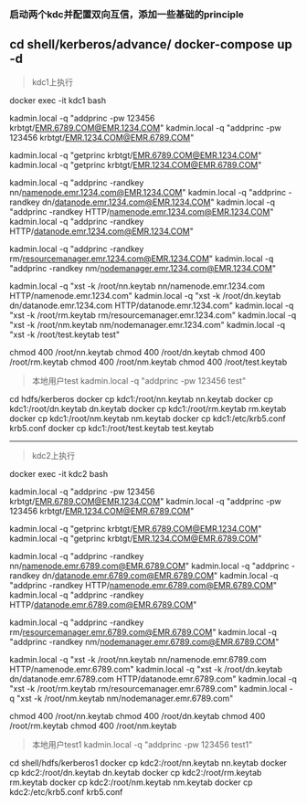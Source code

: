 ### 启动两个kdc并配置双向互信，添加一些基础的principle

cd shell/kerberos/advance/
docker-compose up -d
---
> kdc1上执行

docker exec -it kdc1 bash

kadmin.local -q "addprinc -pw 123456 krbtgt/EMR.6789.COM@EMR.1234.COM"
kadmin.local -q "addprinc -pw 123456 krbtgt/EMR.1234.COM@EMR.6789.COM"
 

kadmin.local -q "getprinc krbtgt/EMR.6789.COM@EMR.1234.COM"
kadmin.local -q "getprinc krbtgt/EMR.1234.COM@EMR.6789.COM"

kadmin.local -q "addprinc -randkey nn/namenode.emr.1234.com@EMR.1234.COM"
kadmin.local -q "addprinc -randkey dn/datanode.emr.1234.com@EMR.1234.COM"
kadmin.local -q "addprinc -randkey HTTP/namenode.emr.1234.com@EMR.1234.COM"
kadmin.local -q "addprinc -randkey HTTP/datanode.emr.1234.com@EMR.1234.COM"


kadmin.local -q "addprinc -randkey rm/resourcemanager.emr.1234.com@EMR.1234.COM"
kadmin.local -q "addprinc -randkey nm/nodemanager.emr.1234.com@EMR.1234.COM"


kadmin.local -q "xst -k /root/nn.keytab nn/namenode.emr.1234.com HTTP/namenode.emr.1234.com"
kadmin.local -q "xst -k /root/dn.keytab dn/datanode.emr.1234.com HTTP/datanode.emr.1234.com"
kadmin.local -q "xst -k /root/rm.keytab rm/resourcemanager.emr.1234.com"
kadmin.local -q "xst -k /root/nm.keytab nm/nodemanager.emr.1234.com"
kadmin.local -q "xst -k /root/test.keytab test"


chmod 400 /root/nn.keytab
chmod 400 /root/dn.keytab
chmod 400 /root/rm.keytab
chmod 400 /root/nm.keytab
chmod 400 /root/test.keytab

> 本地用户test
kadmin.local -q  "addprinc -pw 123456 test"

cd hdfs/kerberos
docker cp kdc1:/root/nn.keytab nn.keytab
docker cp kdc1:/root/dn.keytab dn.keytab
docker cp kdc1:/root/rm.keytab rm.keytab
docker cp kdc1:/root/nm.keytab nm.keytab
docker cp kdc1:/etc/krb5.conf krb5.conf
docker cp kdc1:/root/test.keytab test.keytab

--- 
> kdc2上执行

docker exec -it kdc2 bash

kadmin.local -q "addprinc -pw 123456 krbtgt/EMR.6789.COM@EMR.1234.COM"
kadmin.local -q "addprinc -pw 123456 krbtgt/EMR.1234.COM@EMR.6789.COM"

kadmin.local -q "getprinc krbtgt/EMR.6789.COM@EMR.1234.COM"
kadmin.local -q "getprinc krbtgt/EMR.1234.COM@EMR.6789.COM"

kadmin.local -q "addprinc -randkey nn/namenode.emr.6789.com@EMR.6789.COM"
kadmin.local -q "addprinc -randkey dn/datanode.emr.6789.com@EMR.6789.COM"
kadmin.local -q "addprinc -randkey HTTP/namenode.emr.6789.com@EMR.6789.COM"
kadmin.local -q "addprinc -randkey HTTP/datanode.emr.6789.com@EMR.6789.COM"


kadmin.local -q "addprinc -randkey rm/resourcemanager.emr.6789.com@EMR.6789.COM"
kadmin.local -q "addprinc -randkey nm/nodemanager.emr.6789.com@EMR.6789.COM"


kadmin.local -q "xst -k /root/nn.keytab nn/namenode.emr.6789.com HTTP/namenode.emr.6789.com"
kadmin.local -q "xst -k /root/dn.keytab dn/datanode.emr.6789.com HTTP/datanode.emr.6789.com"
kadmin.local -q "xst -k /root/rm.keytab rm/resourcemanager.emr.6789.com"
kadmin.local -q "xst -k /root/nm.keytab nm/nodemanager.emr.6789.com"


chmod 400 /root/nn.keytab
chmod 400 /root/dn.keytab
chmod 400 /root/rm.keytab
chmod 400 /root/nm.keytab

> 本地用户test1
kadmin.local -q  "addprinc -pw 123456 test1"

cd shell/hdfs/kerberos1
docker cp kdc2:/root/nn.keytab nn.keytab
docker cp kdc2:/root/dn.keytab dn.keytab
docker cp kdc2:/root/rm.keytab rm.keytab
docker cp kdc2:/root/nm.keytab nm.keytab
docker cp kdc2:/etc/krb5.conf krb5.conf